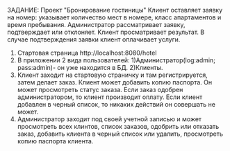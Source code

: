 ЗАДАНИЕ: Проект "Бронирование гостиницы"
Клиент оставляет заявку на номер: указывает количество мест в номере, класс апартаментов и время пребывания. 
Администратор рассматривает заявку, подтверждает или отклоняет. Клиент просматривает результат.
В случае подтверждения заявки клиент оплачивает услуги.

1. Стартовая страница http://localhost:8080/hotel
2. В приложении 2 вида пользователей: 1)Администратор(log:admin; pass:admin)- он уже находится в БД.
                                      2)Клиенты. 
3. Клиент заходит на стартовую страничку и там регистрируется, затем делает заказ. Клиент может добавить копию паспорта.
   Он может просмотреть статус заказа. Если заказ одобрен администратором, то клиент производит оплату. Если клиент 
   добавлен в черный список, то никаких действий он совершать не может. 
4. Администратор заходит под своей учетной записью и может просмотреть всех клинтов, список заказов, одобрить
   или отказать заказ, добавить клиента в черный список или удалить, просмотреть копию паспорта клиента.

